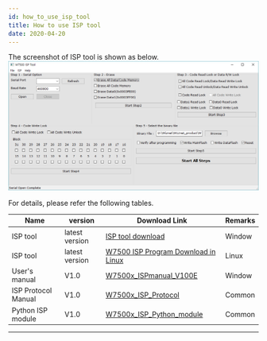 ```yaml
---
id: how_to_use_isp_tool
title: How to use ISP tool
date: 2020-04-20
--- 
```


The screenshot of ISP tool is shown as below.
![picture0](/img/products/w7500/documents/appnote/picture0.png)

For details, please refer the following tables.

| Name                | version        | Download Link                                                                                                                    | Remarks |
| ------------------- | -------------- | -------------------------------------------------------------------------------------------------------------------------------- | ------- |
| ISP tool            | latest version | <a href="/img/products/w7500/documents/appnote/w7500_isp_20180731.zip" target="_blank">ISP tool download</a> | Window  |
| ISP tool            | latest version | [W7500 ISP Program Download in Linux](https://github.com/Wiznet/W7500_ISP)                                                       | Linux   |
| User's manual       | V1.0           | <a href="/img/products/w7500/documents/appnote/w7500x_ispmanual_v100e_v2.pdf" target="_blank">W7500x\_ISPmanual\_V100E</a>                                     | Window  |
| ISP Protocol Manual | V1.0           | <a href="/img/products/w7500/documents/appnote/w7500x_isp_communication_protocol_v1_0.pdf" target="_blank">W7500x\_ISP\_Protocol</a>                           | Common  |
| Python ISP module   | V1.0           | <a href="/img/products/w7500/documents/appnote/w7500isp.zip" target="_blank">W7500x\_ISP\_Python\_module</a>                                             | Common  |

-----
